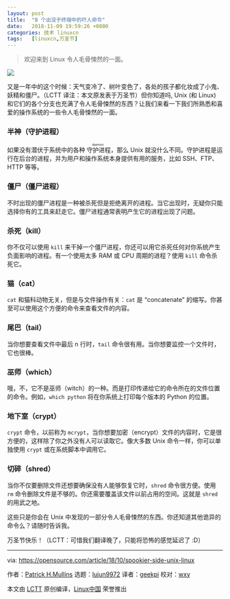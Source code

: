 ```yaml
---
layout: post
title:	"8 个出没于终端中的吓人命令"
date:	2018-11-09 19:59:26 +0800 
categories:	技术 linuxcn 
tags:	[linuxcn,万圣节]
---
```




> 
> 欢迎来到 Linux 令人毛骨悚然的一面。
> 
> 
> 


![](/Asserts/Images//attachment/album/201811/09/195928jin37oithiz6nefu.jpg)


又是一年中的这个时候：天气变冷了、树叶变色了，各处的孩子都化妆成了小鬼、妖精和僵尸。（LCTT 译注：本文原发表于万圣节）但你知道吗, Unix (和 Linux) 和它们的各个分支也充满了令人毛骨悚然的东西？让我们来看一下我们所熟悉和喜爱的操作系统的一些令人毛骨悚然的一面。


### 半神（守护进程）


如果没有潜伏于系统中的各种<ruby> 守护进程 <rt>  daemon </rt></ruby>，那么 Unix 就没什么不同。守护进程是运行在后台的进程，并为用户和操作系统本身提供有用的服务，比如 SSH、FTP、HTTP 等等。


### 僵尸（僵尸进程）


不时出现的僵尸进程是一种被杀死但是拒绝离开的进程。当它出现时，无疑你只能选择你有的工具来赶走它。僵尸进程通常表明产生它的进程出现了问题。


### 杀死（kill）


你不仅可以使用 `kill` 来干掉一个僵尸进程，你还可以用它杀死任何对你系统产生负面影响的进程。有一个使用太多 RAM 或 CPU 周期的进程？使用 `kill` 命令杀死它。


### 猫（cat）


`cat` 和猫科动物无关，但是与文件操作有关：`cat` 是 “concatenate” 的缩写。你甚至可以使用这个方便的命令来查看文件的内容。


### 尾巴（tail）


当你想要查看文件中最后 n 行时，`tail` 命令很有用。当你想要监控一个文件时，它也很棒。


### 巫师（which）


哦，不，它不是巫师（witch）的一种。而是打印传递给它的命令所在的文件位置的命令。例如，`which python` 将在你系统上打印每个版本的 Python 的位置。


### 地下室（crypt）


`crypt` 命令，以前称为 `mcrypt`，当你想要加密（encrypt）文件的内容时，它是很方便的，这样除了你之外没有人可以读取它。像大多数 Unix 命令一样，你可以单独使用 `crypt` 或在系统脚本中调用它。


### 切碎（shred）


当你不仅要删除文件还想要确保没有人能够恢复它时，`shred` 命令很方便。使用 `rm` 命令删除文件是不够的。你还需要覆盖该文件以前占用的空间。这就是 `shred` 的用武之地。


这些只是你会在 Unix 中发现的一部分令人毛骨悚然的东西。你还知道其他诡异的命令么？请随时告诉我。


万圣节快乐！（LCTT：可惜我们翻译晚了，只能将恐怖的感觉延迟了 :D）




---


via: <https://opensource.com/article/18/10/spookier-side-unix-linux>


作者：[Patrick H.Mullins](https://opensource.com/users/pmullins) 选题：[lujun9972](https://github.com/lujun9972) 译者：[geekpi](https://github.com/geekpi) 校对：[wxy](https://github.com/wxy)


本文由 [LCTT](https://github.com/LCTT/TranslateProject) 原创编译，[Linux中国](https://linux.cn/) 荣誉推出
